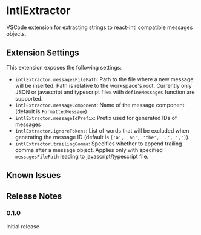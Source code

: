 # IntlExtractor

VSCode extension for extracting strings to react-intl compatible messages objects.

## Extension Settings

This extension exposes the following settings:

-   `intlExtractor.messagesFilePath`: Path to the file where a new message will be inserted. Path is relative to the workspace's root. Currently only JSON or javascript and typescript files with `defineMessages` function are supported.
-   `intlExtractor.messageComponent`: Name of the message component (default is `FormattedMessage`)
-   `intlExtractor.messageIdPrefix`: Prefix used for generated IDs of messages
-   `intlExtractor.ignoreTokens`: List of words that will be excluded when generating the message ID (default is `['a', 'an', 'the', '.', ',']`).
-   `intlExtractor.trailingComma`: Specifies whether to append trailing comma after a message object. Applies only with specified `messagesFilePath` leading to javascript/typescript file.

## Known Issues

## Release Notes

### 0.1.0

Initial release
